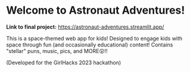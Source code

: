 # Welcome to Astronaut Adventures!
**Link to final project:** https://astronaut-adventures.streamlit.app/

This is a space-themed web app for kids! Designed to engage kids with space through fun (and occasionally educational) content! Contains "stellar" puns, music, pics, and MORE😲!!

(Developed for the GirlHacks 2023 hackathon)
